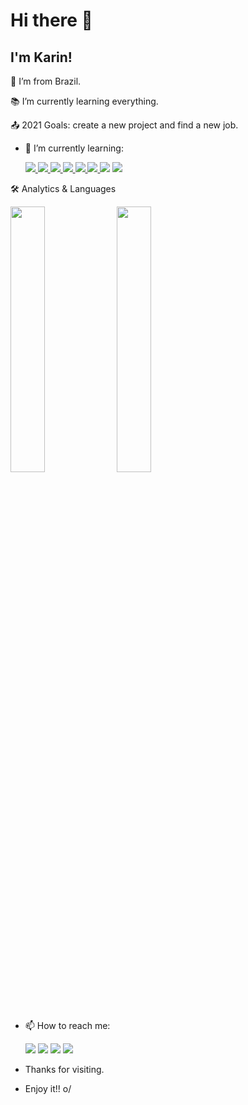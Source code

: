 # Hi there 👋

## I'm Karin!

:house_with_garden: I’m from Brazil.

:books: I’m currently learning everything.

:outbox_tray: 2021 Goals: create a new project and find a new job.

- 🌱 I’m currently learning:

  <a href="#" alt="">
  <img src="https://img.shields.io/badge/HTML5-E34F26?style=for-the-badge&logo=html5&logoColor=white">
  </a>
  <a href="#" alt="">
  <img src="https://img.shields.io/badge/CSS3-1572B6?style=for-the-badge&logo=css3&logoColor=white">
  </a>
  <a href="#" alt="">
  <img src="https://img.shields.io/badge/JavaScript-F7DF1E?style=for-the-badge&logo=javascript&logoColor=black">
  </a>
    <a href="#" alt="">
    <img src="https://img.shields.io/badge/TypeScript-007ACC?style=for-the-badge&logo=typescript&logoColor=white">
    </a>
  <a href="#" alt="">
  <img src="https://img.shields.io/badge/Node.js-43853D?style=for-the-badge&logo=node.js&logoColor=white">
  </a>
  <a href="#" alt="">
  <img src="https://img.shields.io/badge/Bootstrap-563D7C?style=for-the-badge&logo=bootstrap&logoColor=white">
  </a>
  <img src="https://img.shields.io/badge/jQuery-0769AD?style=for-the-badge&logo=jquery&logoColor=white">
  </a>
  <img src="https://img.shields.io/badge/Java-ED8B00?style=for-the-badge&logo=java&logoColor=white">
  </a>
  
 🛠 Analytics & Languages
  <div display="flex">
  <img width="33%" src="https://github-readme-stats.vercel.app/api?username=karinlmarques&show_icons=true&theme=midnight-purple"/>
   <img width="33%" src="https://github-readme-stats.vercel.app/api/top-langs/?username=karinlmarques&layout=compact&theme=midnight-purple">
  </div>
  
- 📫 How to reach me:

  <a href="https://www.linkedin.com/in/karinlmarques/" alt="Instagram" target="_blank">
  <img src="https://img.shields.io/badge/LinkedIn-0077B5?style=for-the-badge&logo=linkedin&logoColor=white"></a>
  <a href="https://www.facebook.com/karinlmarques/" alt="Instagram" target="_blank">
  <img src="https://img.shields.io/badge/Facebook-1877F2?style=for-the-badge&logo=facebook&logoColor=white"></a>
  <a href="https://www.instagram.com/karinlmarques/" alt="Instagram" target="_blank">
  <img src="https://img.shields.io/badge/-Instagram-DF0174?style=for-the-badge&labelColor=DF0174&logo=instagram&logoColor=white&link=https://www.instagram.com/karinlmarques"></a> 
  <a href="https://github.com/karinlmarques" alt="Github" target="_blank">
  <img src="https://img.shields.io/badge/GitHub-100000?style=for-the-badge&logo=github&logoColor=white"></a>

- Thanks for visiting.

- Enjoy it!! o/

